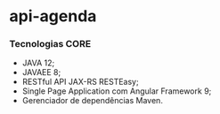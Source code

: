 # api-agenda


### Tecnologias CORE

* JAVA 12;
* JAVAEE 8;
* RESTful API JAX-RS RESTEasy;
* Single Page Application com Angular Framework 9;
* Gerenciador de dependências Maven.
